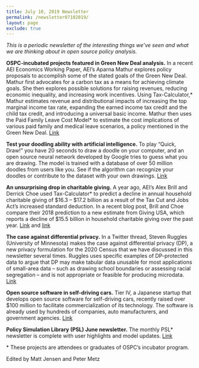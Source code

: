 ```yaml
---
title: July 10, 2019 Newsletter
permalink: /newsletter07102019/
layout: page
exclude: true
---
```

*This is a periodic newsletter of the interesting things we’ve seen and what we are thinking about in open source policy analysis.*

<p><strong>OSPC-incubated projects featured in Green New Deal analysis.</strong> In a recent AEI Economics Working Paper, AEI’s Aparna Mathur explores policy proposals to accomplish some of the stated goals of the Green New Deal. Mathur first advocates for a carbon tax as a means for achieving climate goals. She then explores possible solutions for raising revenues, reducing economic inequality, and increasing work incentives. Using Tax-Calculator,&ast; Mathur estimates revenue and distributional impacts of increasing the top marginal income tax rate, expanding the earned income tax credit and the child tax credit, and introducing a universal basic income. Mathur then uses the Paid Family Leave Cost Model&ast; to estimate the cost implications of various paid family and medical leave scenarios, a policy mentioned in the Green New Deal. <a href="https://www.aei.org/wp-content/uploads/2019/07/Mathur-Green-New-Deal-WP-6.pdf">Link</a></p>

**Test your doodling ability with artificial intelligence.** To play “Quick, Draw!” you have 20 seconds to draw a doodle on your computer, and an open source neural network developed by Google tries to guess what you are drawing. The model is trained with a database of over 50 million doodles from users like you. See if the algorithm can recognize your doodles or contribute to the dataset with your own drawings. [Link](https://quickdraw.withgoogle.com/)

**An unsurprising drop in charitable giving.** A year ago, AEI’s Alex Brill and Derrick Choe used Tax-Calculator* to predict a decline in annual household charitable giving of $16.3 – $17.2 billion as a result of the Tax Cut and Jobs Act’s increased standard deduction. In a recent blog post, Brill and Choe compare their 2018 prediction to a new estimate from Giving USA, which reports a decline of $15.5 billion in household charitable giving over the past year. [Link](https://www.aei.org/wp-content/uploads/2018/06/Charitable-Giving-and-the-Tax-Cuts-and-Jobs-Act.pdf) and [link](http://www.aei.org/publication/2018-charitable-giving-dips-as-predicted/)

**The case against differential privacy.** In a Twitter thread, Steven Ruggles (University of Minnesota) makes the case against differential privacy (DP), a new privacy formulation for the 2020 Census that we have discussed in this newsletter several times. Ruggles uses specific examples of DP-protected data to argue that DP may make tabular data unusable for most applications of small-area data – such as drawing school boundaries or assessing racial segregation – and is not appropriate or feasible for producing microdata. [Link](https://twitter.com/histdem/status/1147265434267336714?s=21)
 
**Open source software in self-driving cars.** Tier IV, a Japanese startup that develops open source software for self-driving cars, recently raised over $100 million to facilitate commercialization of its technology. The software is already used by hundreds of companies, auto manufacturers, and government agencies. [Link](https://news.crunchbase.com/news/japanese-open-source-self-driving-startup-tier-iv-raises-over-100m-in-massive-series-a/)

**Policy Simulation Library (PSL) June newsletter.** The monthly PSL* newsletter is complete with user highlights and model updates. [Link](https://www.pslmodels.org/Newsletter/archive.html) 

<p>&ast; These projects are attendees or graduates of OSPC’s incubator program.</p>

Edited by Matt Jensen and Peter Metz

<br>

<script style="margin-left:-50px" src="//hello.aei.org/js/forms2/js/forms2.min.js"></script>
<form style="margin-left:-50px" id="mktoForm_1256"></form>
<script style="margin-left:-50px" >MktoForms2.loadForm("//app-sj19.marketo.com", "475-PBQ-971", 1256);</script>
